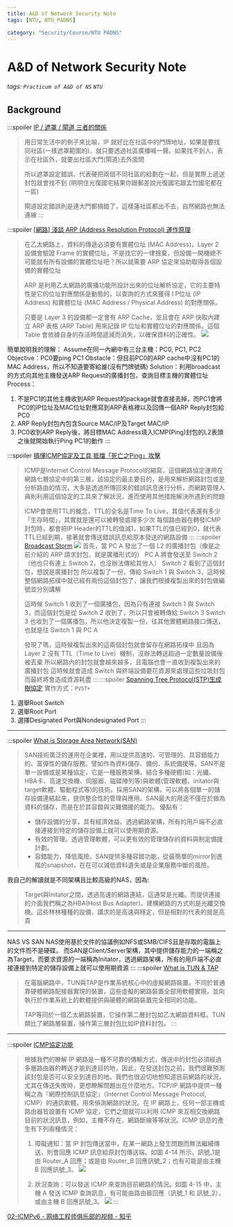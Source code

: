 ```yaml
---
title: A&D of Network Security Note
tags: [NTU, NTU_PADNS]

category: "Security/Course/NTU PADNS"
---
```


# A&D of Network Security Note
<!-- more -->
###### tags: `Practicum of A&D of NS` `NTU`

## Background
:::spoiler [IP / 遮罩 / 閘道 三者的關係](http://www.ess.nthu.edu.tw/p/16-1351-74716.php?Lang=zh-tw)
> 用日常生活中的例子來比喻，IP 就好比在社區中的門牌地址，如果是要找同社區(一樣遮罩範圍的)，就只要透過社區廣播喊一聲。如果找不到人，表示在社區外，就要出社區大門(閘道)去外面問
>
> 所以遮罩設定錯誤，代表硬把兩個不同社區的給劃在一起，但是實際上遞送封包就會找不到 (明明住光復國宅結果你跟郵差說光復國宅跟孟竹國宅都在一區)
>
> 閘道設定錯誤則是連大門都搞錯了，這樣蓮社區都出不去，自然網路也無法連線
:::

:::spoiler [[網路] 淺談 ARP (Address Resolution Protocol) 運作原理](https://blog.downager.com/2013/07/03/%E7%B6%B2%E8%B7%AF-%E6%B7%BA%E8%AB%87-ARP-Address-Resolution-Protocol-%E9%81%8B%E4%BD%9C%E5%8E%9F%E7%90%86/)
> 在乙太網路上，資料的傳遞必須要有實體位址 (MAC Address)，Layer 2 設備會驗證 Frame 的實體位址，不是找它的一律捨棄，但設備一開機總不可能就有所有設備的實體位址吧？所以就需要 ARP 協定來協助取得各個設備的實體位址
> 
> ARP 是利用乙太網路的廣播功能所設計出來的位址解析協定，它的主要特性是它的位址對應關係是動態的，以查詢的方式來獲得 I P位址 (IP Address) 和實體位址 (MAC Address / Physical Address) 的對應關係。
> 
> 只要是 Layer 3 的設備都一定會有 ARP Cache，並且會在 ARP 快取內建立 ARP 表格 (ARP Table) 用來記錄 IP 位址和實體位址的對應關係。這個 Table 會依據自身的存活時間遞減而消失，以確保資料的正確性。
> ![](https://i.imgur.com/Vg2RZHd.png)

簡單說明我的理解：
Assume在同一內網中有三台主機：PC0, PC1, PC2
Objective：PC0要ping PC1
Obstacle：但目前PC0的ARP cache中沒有PC1的MAC Address，所以不知道要寄給誰(沒有門牌號碼)
Solution：利用broadcast的方式向其他主機發送ARP Request的廣播封包，查詢目標主機的實體位址
Process：
1. 不是PC1的其他主機收到ARP Request的package就會直接丟掉，而PC1會將PC0的IP位址及MAC位址對應寫到ARP表格裡以及回傳一個ARP Reply封包給PC0
2. ARP Reply封包內包含Source MAC/IP及Target MAC/IP
3. PC0收到ARP Reply後，將目標MAC Address填入ICMP(Ping)封包的L2表頭之後就開始執行Ping PC1的動作
:::

:::spoiler [搞懂ICMP協定及工具 抵擋「死亡之Ping」攻擊](https://www.netadmin.com.tw/netadmin/zh-tw/technology/111381F2995A4AB48672E965F63133AE?page=1)
> ICMP是Internet Control Message Protocol的縮寫，這個網路協定運用在網路七層協定中的第三層。該協定的最主要目的，是用來解析網路封包或是分析路由的情況，大多是透過所傳回來的錯誤訊息進行分析，而網路管理人員則利用這個協定的工具來了解狀況，進而使用其他措施解決所遇到的問題
> 
> ICMP會使用TTL的概念，TTL的全名是Time To Live，其值代表還有多少「生存時間」，其實就是還可以被轉發處理多少次
> 每個路由器在轉發ICMP封包時，都會把IP Header的TTL的值減1，如果TTL的值已經到0，就代表TTL已經到期，接著就會傳送錯誤訊息給原本發送的網路設備
:::
:::spoiler [Broadcast Storm](https://ithelp.ithome.com.tw/articles/10247179)
![](https://ithelp.ithome.com.tw/upload/images/20200930/20129897wSHPL35T6g.png)
> 首先，當 PC A 發出了一個 L2 的廣播封包（像是之前介紹的 ARP 請求封包，就是廣播形式的）
PC A 將會發送至 Switch 2（他也只有連上 Switch 2，也沒辦法傳給其他人）
Switch 2 看到了這個封包，想說是廣播封包
所以複製了一份，傳給 Switch 1 與 Switch 3，這時候整個網路拓樸中就已經有兩份這個封包了，讓我們根據複製出來的封包做編號並分別講解
>
> 這時候 Switch 1 收到了一個廣播包，因為只有連接 Switch 1 與 Switch 3，而這個封包是從 Switch 2 收到了，所以只會被轉傳給 Switch 3
> Switch 3 也收到了一個廣播包，所以他決定複製一份，往其他實體網路接口傳送，也就是往 Switch 1 與 PC A
>
> 發現了嗎，這時候複製出來的這兩個封包就會留存在網路拓樸中
且因為 Layer 2 沒有 TTL（Time to Live）機制，沒辦法轉送超過一定數量設備後被丟棄
所以網路內的封包就會越來越多，且電腦也會一直收到複製出來的廣播封包
這時候就會造成 Switch 與終端設備要花資源來處理這些垃圾封包
而最終將會造成資源耗盡
:::
:::spoiler [Spanning Tree Protocol(STP)生成樹協定](https://www.jannet.hk/spanning-tree-protocol-stp-zh-hant/)
實作方式：`PVST+`
1. 選舉Root Switch
2. 選舉Root Port
3. 選擇Designated Port與Nondesignated Port
:::
---
:::spoiler [What is Storage Area Network(SAN)](https://ithelp.ithome.com.tw/articles/10008373)
> SAN技術廣泛的運用在企業裡，用以提供高速的、可管理的、具容錯能力的、富彈性的儲存服務。譬如作為資料儲存、備份、系統備援等。SAN不是單一設備或是某種協定，它是一種服務架構，結合多種硬體(如：光纖、HBA卡、高速交換機、伺服器、磁碟陣列等)與軟體(管理軟體、initator與target軟體、驅動程式等)的技術。採用SAN的架構，可以將各個單一的儲存設備連結起來，提供整合性的管理與應用。SAN最大的用途不僅在於做為資料的儲存，而是在於其容錯與災難備援的能力。
> 優點有：
>
> * 儲存設備的分享，具有經濟效益。透過網路架構，所有的用戶端不必直接連接到特定的儲存設備上就可以使用期資源。
> * 有效的管理。透過管理軟體，可以更有效的管理儲存的資料與制定備援計劃。
> * 容錯能力，降低風險。SAN提供多種容錯功能，從最簡單的mirror到進階的snapshot，在在可以減低資料遺失或是企業服務中斷的風險。

我自己的解讀就是不同架構且比較高級的NAS，因為:
> Target與Initator之間，透過高速的網路連結，這通常是光纖。而提供連接的介面我們稱之為HBA(Host Bus Adapter)，建構網路的方式則是光纖交換機。這些林林種種的設備，講求的是高速與穩定，但是相對的代表的就是高貴

---

NAS VS SAN
NAS使用基於文件的協議例如NFS或SMB/CIFS且是存取的電腦上的文件而不是硬碟。
而SAN是Client/Server架構，其中提供儲存能力的一端稱之為Target，而要求資源的一端稱為Initator，透過網路架構，所有的用戶端不必直接連接到特定的儲存設備上就可以使用期資源
:::
:::spoiler [What is TUN & TAP](https://zh.wikipedia.org/wiki/TUN%E4%B8%8ETAP)
> 在電腦網路中，TUN與TAP是作業系統核心中的虛擬網路裝置。不同於普通靠硬體網路配接器實現的裝置，這些虛擬的網路裝置全部用軟體實現，並向執行於作業系統上的軟體提供與硬體的網路裝置完全相同的功能。
> 
> TAP等同於一個乙太網路裝置，它操作第二層封包如乙太網路資料框。TUN類比了網路層裝置，操作第三層封包比如IP資料封包。 
:::

---
:::spoiler [ICMP協定功能](http://www.tsnien.idv.tw/Manager_WebBook/chap4/4-5%20ICMP%20%E5%8D%94%E5%AE%9A%E8%88%87%E5%88%86%E6%9E%90.html)
> 根據我們的瞭解 IP 網路是一種不可靠的傳輸方式，傳送中的封包必須經過多層路由器的轉送才能到達目的地，因此，在發送封包之前，我們很難預測該封包是否可以安全到達目的地。我們也很迫切地想知道目前網路的狀況，尤其在傳送失敗時，更想瞭解問題出在什麼地方。TCP/IP 網路中提供一種稱之為『網際控制訊息協定』（Internet Control Message Protocol, ICMP）的通訊軟體，用來偵測網路的狀況。在 IP 網路上，任何一部主機或路由器皆設置有 ICMP 協定，它們之間就可以利用 ICMP 來互相交換網路目前的狀況訊息，例如，主機不存在、網路斷線等等狀況。ICMP 訊息的產生有下列兩種情況：
>
> 1. 障礙通知：當 IP 封包傳送當中，在某一網路上發生問題而無法繼續傳送，則會回應 ICMP 訊息給原封包傳送端。如圖 4-14 所示，訊號_1是由 Router_A 回應；或是由 Router_B 回應訊號_2；也有可能是由主機 B 回應訊號_3。
> ![](https://i.imgur.com/Vh4RSWm.png)
> 
> 2. 狀況查詢：可以發送 ICMP 來查詢目前網路的情況。如圖 4-15 中，主機 A 發送 ICMP 查詢訊息，有可能由路由器回應（訊號_1 和 訊號_2），或由主機 B 回應訊號_3。
> ![](https://i.imgur.com/eNISOYF.png)
:::

[02-ICMPv6 - 网络工程师俱乐部的视频 - 知乎](https://www.zhihu.com/zvideo/1298003353810137088)